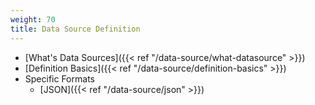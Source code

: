 ```yaml
---
weight: 70
title: Data Source Definition
---
```


* [What's Data Sources]({{< ref "/data-source/what-datasource" >}})
* [Definition Basics]({{< ref "/data-source/definition-basics" >}})
* Specific Formats
  + [JSON]({{< ref "/data-source/json" >}})
